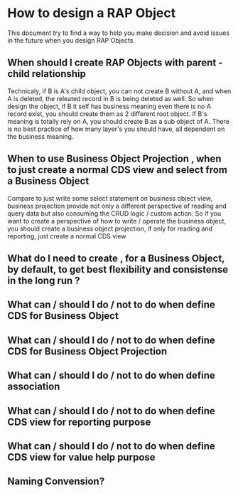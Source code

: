 # How to design a RAP Object
This document try to find a way to help you make decision and avoid issues in the future when you design RAP Objects.
## When should I create RAP Objects with parent - child relationship 
Technicaly, if B is A's child object, you can not create B without A, and when A is deleted, the releated record in B is being deleted as well.
So when design the object, if B it self has business meaning even there is no A record exist, you should create them as 2 different root object. If B's meaning is totally rely on A, you should create B as a sub object of A.
There is no best practice of how many layer's you should have, all dependent on the business meaning.
## When to use Business Object Projection , when to just create a normal CDS view and select from a Business Object 
Compare to just write some select statement on business object view, business projection provide not only a different perspective of reading and query data but also consuming the CRUD logic / custom action. 
So if you want to create a perspective of how to write / operate the business object, you should create a business object projection, if only for reading and reporting, just create a normal CDS view
## What do I need to create , for a Business Object, by default, to get best flexibility and consistense in the long run ?

## What can / should I do / not to do when define CDS for  Business Object
## What can / should I do / not to do when define CDS for  Business Object Projection
## What can / should I do / not to do when define association
## What can / should I do / not to do when define CDS view for reporting purpose
## What can / should I do / not to do when define CDS view for value help purpose
## Naming Convension?

